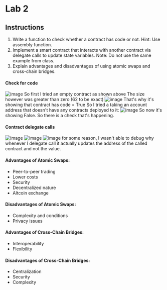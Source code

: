 # Lab 2

## Instructions
1. Write a function to check whether a contract has code or not. Hint: Use assembly function. 
2. Implement a smart contract that interacts with another contract via delegate calls to update state variables. Note: Do not use the same example from class. 
3. Explain advantages and disadvantages of using atomic swaps and cross-chain bridges. 

#### Check for code
![image](https://github.com/EmanElsefy/BCDV-4028/assets/113483167/aba300bb-53c5-46a9-b0f0-b1d3bfc15df9)
So first I tried an empty contract as shown above
The size however was greater than zero (62 to be exact)
![image](https://github.com/EmanElsefy/BCDV-4028/assets/113483167/b664328b-be20-4aac-a8fa-b71ede16f6a8)
That's why it's showing that contract has code = True
So I tried a taking an account address that doesn't have any contracts deployed to it:
![image](https://github.com/EmanElsefy/BCDV-4028/assets/113483167/efead9cb-4b2a-42ff-91da-b538dd2ef04e)
So now it's showing False. So there is a check that's happening.

#### Contract delegate calls
![image](https://github.com/EmanElsefy/BCDV-4028/assets/113483167/2356336d-fdb9-4805-8c2b-fdab9cd5fdf5)
![image](https://github.com/EmanElsefy/BCDV-4028/assets/113483167/7747f10b-b460-4f92-a6f1-51b39612b4a3)
![image](https://github.com/EmanElsefy/BCDV-4028/assets/113483167/ef7af44c-1378-40fc-9cce-a39a9bc5039e)
for some reason, I wasn't able to debug why whenever I delegate call it actually updates the address of the called contract and not the value.

#### Advantages of Atomic Swaps:
   - Peer-to-peer trading
   - Lower costs
   - Security
   - Decentralized nature
   - Altcoin exchange

#### Disadvantages of Atomic Swaps:
   - Complexity and conditions
   - Privacy issues

#### Advantages of Cross-Chain Bridges:
   - Interoperability
   - Flexibility

#### Disadvantages of Cross-Chain Bridges:
   - Centralization
   - Security
   - Complexity
